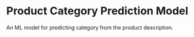 # Product Category Prediction Model

An ML model for predicting category from the product description.
